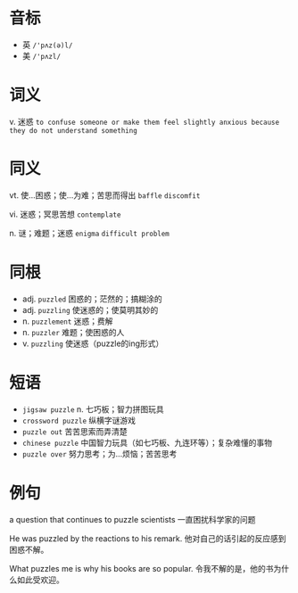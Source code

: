 # 音标

- 英 `/'pʌz(ə)l/`
- 美 `/'pʌzl/`

# 词义

v. 迷惑
`to confuse someone or make them feel slightly anxious because they do not understand something`

# 同义

vt. 使…困惑；使…为难；苦思而得出
`baffle` `discomfit`

vi. 迷惑；冥思苦想
`contemplate`

n. 谜；难题；迷惑
`enigma` `difficult problem`

# 同根

- adj. `puzzled` 困惑的；茫然的；搞糊涂的
- adj. `puzzling` 使迷惑的；使莫明其妙的
- n. `puzzlement` 迷惑；费解
- n. `puzzler` 难题；使困惑的人
- v. `puzzling` 使迷惑（puzzle的ing形式）

# 短语

- `jigsaw puzzle` n. 七巧板；智力拼图玩具
- `crossword puzzle` 纵横字谜游戏
- `puzzle out` 苦苦思索而弄清楚
- `chinese puzzle` 中国智力玩具（如七巧板、九连环等）；复杂难懂的事物
- `puzzle over` 努力思考；为…烦恼；苦苦思考

# 例句

a question that continues to puzzle scientists
一直困扰科学家的问题

He was puzzled by the reactions to his remark.
他对自己的话引起的反应感到困惑不解。

What puzzles me is why his books are so popular.
令我不解的是，他的书为什么如此受欢迎。



